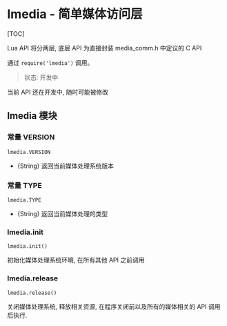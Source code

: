# lmedia - 简单媒体访问层

[TOC]

Lua API 将分两层, 底层 API 为直接封装 media_comm.h 中定议的 C API

通过 `require('lmedia')` 调用。

> 状态: 开发中

当前 API 还在开发中, 随时可能被修改

## lmedia 模块

### 常量 VERSION

    lmedia.VERSION

- {String} 返回当前媒体处理系统版本

### 常量 TYPE

    lmedia.TYPE

- {String} 返回当前媒体处理的类型


### lmedia.init

    lmedia.init()

初始化媒体处理系统环境, 在所有其他 API 之前调用


### lmedia.release

    lmedia.release()

关闭媒体处理系统, 释放相关资源, 在程序关闭前以及所有的媒体相关的 API 调用后执行.


